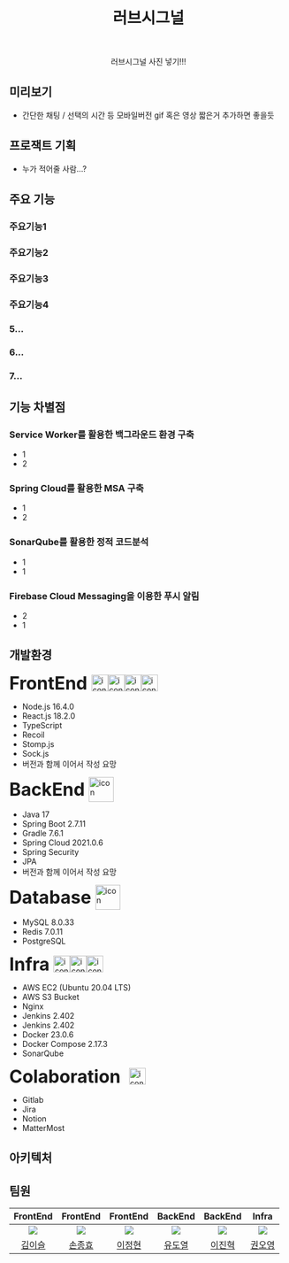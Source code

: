 <h1 align="center"> 러브시그널 </h1> <br>
<p align="center">
러브시그널 사진 넣기!!!
  <!-- <a href="https://gitpoint.co/">
    <img alt="GitPoint" title="GitPoint" src="http://i.imgur.com/VShxJHs.png" width="450">
  </a> -->
</p>

<p align="center">
  
</p>

## 미리보기

- 간단한 채팅 / 선택의 시간 등 모바일버전 gif 혹은 영상 짧은거 추가하면 좋을듯

## 프로잭트 기획

- 누가 적어줄 사람...?

## 주요 기능

### 주요기능1

### 주요기능2

### 주요기능3

### 주요기능4

### 5...

### 6...

### 7...

## 기능 차별점

### Service Worker를 활용한 백그라운드 환경 구축

- 1
- 2

### Spring Cloud를 활용한 MSA 구축

- 1
- 2

### SonarQube를 활용한 정적 코드분석

- 1
- 1

### Firebase Cloud Messaging을 이용한 푸시 알림

- 2
- 1

## 개발환경

<div style="display: flex; align-items: center;">
  <span style="font-size: 32px;"><strong>FrontEnd&nbsp;</strong></span>
  <img src="https://techstack-generator.vercel.app/react-icon.svg" alt="icon" width="30" height="30" style="display: inline;" />
  <img src="https://techstack-generator.vercel.app/sass-icon.svg" alt="icon" width="30" height="30" style="display: inline;" />
  <img src="https://techstack-generator.vercel.app/eslint-icon.svg" alt="icon" width="30" height="30" style="display: inline;" />
  <img src="https://techstack-generator.vercel.app/prettier-icon.svg" alt="icon" width="30" height="30" style="display: inline;" />
</div>

- Node.js 16.4.0
- React.js 18.2.0
- TypeScript
- Recoil
- Stomp.js
- Sock.js
- 버전과 함께 이어서 작성 요망


<div style="display: flex; align-items: center;">
  <span style="font-size: 32px;"><strong>BackEnd&nbsp;</strong></span>
  <img src="https://techstack-generator.vercel.app/restapi-icon.svg" alt="icon" width="45" height="45" />
</div>

- Java 17
- Spring Boot 2.7.11
- Gradle 7.6.1
- Spring Cloud 2021.0.6
- Spring Security
- JPA
- 버전과 함께 이어서 작성 요망


<div style="display: flex; align-items: center;">
  <span style="font-size: 32px;"><strong>Database&nbsp;</strong></span>
  <img src="https://techstack-generator.vercel.app/mysql-icon.svg" alt="icon" width="45" height="45" />
</div>

- MySQL 8.0.33
- Redis 7.0.11
- PostgreSQL


<div style="display: flex; align-items: center;">
  <span style="font-size: 32px;"><strong>Infra&nbsp;</strong></span>
  <img src="https://techstack-generator.vercel.app/aws-icon.svg" alt="icon" width="30" height="30" /><img src="https://techstack-generator.vercel.app/nginx-icon.svg" alt="icon" width="30" height="30" /><img src="https://techstack-generator.vercel.app/docker-icon.svg" alt="icon" width="30" height="30" />
</div>

- AWS EC2 (Ubuntu 20.04 LTS)
- AWS S3 Bucket
- Nginx
- Jenkins 2.402
- Jenkins 2.402
- Docker 23.0.6
- Docker Compose 2.17.3
- SonarQube


<div style="display: flex; align-items: center;">
  <span style="font-size: 32px;"><strong>Colaboration &nbsp;</strong></span>
 <img src="https://techstack-generator.vercel.app/github-icon.svg" alt="icon" width="30" height="30" />
</div>

- Gitlab
- Jira
- Notion
- MatterMost

## 아키텍처

## 팀원

|                  FrontEnd                   |                    FrontEnd                     |                   FrontEnd                   |                    BackEnd                    |                     BackEnd                      |                    Infra                     |
| :-----------------------------------------: | :---------------------------------------------: | :------------------------------------------: | :-------------------------------------------: | :----------------------------------------------: | :------------------------------------------: |
| ![](https://github.com/2sseul.png?size=120) | ![](https://github.com/sonjonghyo.png?size=120) | ![](https://github.com/PakaOxO.png?size=120) | ![](https://github.com/doyeolKR.png?size=120) | ![](https://github.com/BinaryHyeok.png?size=120) | ![](https://github.com/kwnoyng.png?size=120) |
|     [김이슬](https://github.com/2sseul)     |     [손종효](https://github.com/sonjonghyo)     |     [이정현](https://github.com/PakaOxO)     |     [유도열](https://github.com/doyeolKR)     |     [이진혁](https://github.com/BinaryHyeok)     |     [권오영](https://github.com/kwnoyng)     |
